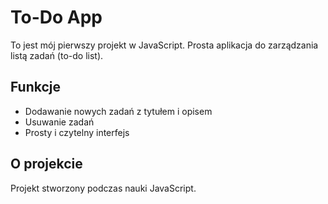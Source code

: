 # To-Do App

To jest mój pierwszy projekt w JavaScript. 
Prosta aplikacja do zarządzania listą zadań (to-do list).

## Funkcje

- Dodawanie nowych zadań z tytułem i opisem  
- Usuwanie zadań  
- Prosty i czytelny interfejs  

## O projekcie

Projekt stworzony podczas nauki JavaScript.  
